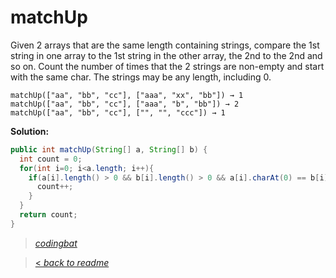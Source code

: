 # matchUp

Given 2 arrays that are the same length containing strings, compare the 1st string in one array to the 1st string in the other array, the 2nd to the 2nd and so on. Count the number of times that the 2 strings are non-empty and start with the same char. The strings may be any length, including 0.

```
matchUp(["aa", "bb", "cc"], ["aaa", "xx", "bb"]) → 1
matchUp(["aa", "bb", "cc"], ["aaa", "b", "bb"]) → 2
matchUp(["aa", "bb", "cc"], ["", "", "ccc"]) → 1
```

**Solution:**

```java
public int matchUp(String[] a, String[] b) {
  int count = 0;
  for(int i=0; i<a.length; i++){
    if(a[i].length() > 0 && b[i].length() > 0 && a[i].charAt(0) == b[i].charAt(0)){
      count++;
    }
  }
  return count;
}
```

> _[codingbat](https://codingbat.com/prob/p139677)_

> [< _back to readme_](/README.md)